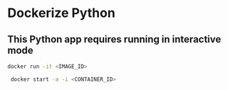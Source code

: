 # Dockerize Python

## This Python app requires running in interactive mode

```bash
docker run -it <IMAGE_ID>
```

```bash
 docker start -a -i <CONTAINER_ID>
```
